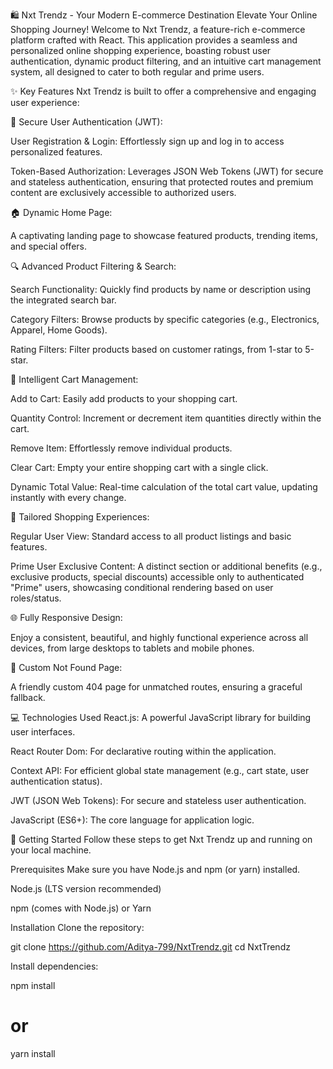 🛍️ Nxt Trendz - Your Modern E-commerce Destination
Elevate Your Online Shopping Journey!
Welcome to Nxt Trendz, a feature-rich e-commerce platform crafted with React. This application provides a seamless and personalized online shopping experience, boasting robust user authentication, dynamic product filtering, and an intuitive cart management system, all designed to cater to both regular and prime users.

✨ Key Features
Nxt Trendz is built to offer a comprehensive and engaging user experience:

🔐 Secure User Authentication (JWT):

User Registration & Login: Effortlessly sign up and log in to access personalized features.

Token-Based Authorization: Leverages JSON Web Tokens (JWT) for secure and stateless authentication, ensuring that protected routes and premium content are exclusively accessible to authorized users.

🏠 Dynamic Home Page:

A captivating landing page to showcase featured products, trending items, and special offers.

🔍 Advanced Product Filtering & Search:

Search Functionality: Quickly find products by name or description using the integrated search bar.

Category Filters: Browse products by specific categories (e.g., Electronics, Apparel, Home Goods).

Rating Filters: Filter products based on customer ratings, from 1-star to 5-star.

🛒 Intelligent Cart Management:

Add to Cart: Easily add products to your shopping cart.

Quantity Control: Increment or decrement item quantities directly within the cart.

Remove Item: Effortlessly remove individual products.

Clear Cart: Empty your entire shopping cart with a single click.

Dynamic Total Value: Real-time calculation of the total cart value, updating instantly with every change.

🌟 Tailored Shopping Experiences:

Regular User View: Standard access to all product listings and basic features.

Prime User Exclusive Content: A distinct section or additional benefits (e.g., exclusive products, special discounts) accessible only to authenticated "Prime" users, showcasing conditional rendering based on user roles/status.

🌐 Fully Responsive Design:

Enjoy a consistent, beautiful, and highly functional experience across all devices, from large desktops to tablets and mobile phones.

🚫 Custom Not Found Page:

A friendly custom 404 page for unmatched routes, ensuring a graceful fallback.

💻 Technologies Used
React.js: A powerful JavaScript library for building user interfaces.

React Router Dom: For declarative routing within the application.

Context API: For efficient global state management (e.g., cart state, user authentication status).

JWT (JSON Web Tokens): For secure and stateless user authentication.

JavaScript (ES6+): The core language for application logic.

🚀 Getting Started
Follow these steps to get Nxt Trendz up and running on your local machine.

Prerequisites
Make sure you have Node.js and npm (or yarn) installed.

Node.js (LTS version recommended)

npm (comes with Node.js) or Yarn

Installation
Clone the repository:

git clone https://github.com/Aditya-799/NxtTrendz.git
cd NxtTrendz

Install dependencies:

npm install
# or
yarn install
